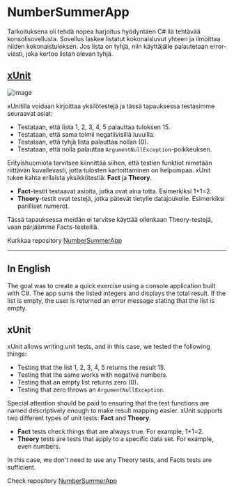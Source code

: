 # NumberSummerApp
Tarkoituksena oli tehdä nopea harjoitus hyödyntäen C#:llä tehtävää konsolisovellusta. Sovellus laskee listatut kokonaisluvut yhteen ja ilmoittaa niiden kokonaistuloksen. Jos lista on tyhjä, niin käyttäjälle palautetaan error-viesti, joka kertoo listan olevan tyhjä.

## <a href="https://xunit.net/" target="_blank">xUnit</a>
![image](https://github.com/user-attachments/assets/a5174ad2-53b6-4ac5-b6a5-73de8940b345)

xUnitilla voidaan kirjoittaa yksilötestejä ja tässä tapauksessa testasimme seuraavat asiat:
- Testataan, että lista 1, 2, 3, 4, 5 palauttaa tuloksen 15.
- Testataan, että sama toimii negatiivisillä luvuilla.
- Testataan, että tyhjä lista palauttaa nollan (0).
- Testataan, että nolla palauttaa `ArgumentNullException`-poikkeuksen.

Erityishuomiota tarvitsee kiinnittää siihen, että testien funktiot nimetään riittävän kuvailevasti, jotta tulosten kartoittaminen on helpompaa. xUnit tukee kahta erilaista yksikkötestiä: **Fact** ja **Theory**.

- **Fact**-testit testaavat asioita, jotka ovat aina totta. Esimerkiksi 1+1=2.
- **Theory**-testit ovat testejä, jotka pätevät tietylle datajoukolle. Esimerkiksi parilliset numerot.

Tässä tapauksessa meidän ei tarvitse käyttää ollenkaan Theory-testejä, vaan pärjäämme Facts-testeillä.

Kurkkaa repository <a href="https://github.com/SusannaInkilainen/NumberSummerApp" target="_blank">NumberSummerApp</a>

---

## In English

The goal was to create a quick exercise using a console application built with C#. The app sums the listed integers and displays the total result. If the list is empty, the user is returned an error message stating that the list is empty.

## xUnit

xUnit allows writing unit tests, and in this case, we tested the following things:
- Testing that the list 1, 2, 3, 4, 5 returns the result 15.
- Testing that the same works with negative numbers.
- Testing that an empty list returns zero (0).
- Testing that zero throws an `ArgumentNullException`.

Special attention should be paid to ensuring that the test functions are named descriptively enough to make result mapping easier. xUnit supports two different types of unit tests: **Fact** and **Theory**.

- **Fact** tests check things that are always true. For example, 1+1=2.
- **Theory** tests are tests that apply to a specific data set. For example, even numbers.

In this case, we don't need to use any Theory tests, and Facts tests are sufficient.

Check repository <a href="https://github.com/SusannaInkilainen/NumberSummerApp" target="_blank">NumberSummerApp</a>
